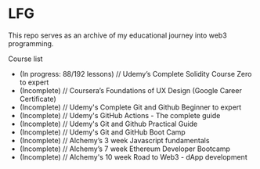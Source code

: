 # LFG

This repo serves as an archive of my educational journey into web3 programming. 

Course list 
- (In progress: 88/192 lessons) // Udemy’s Complete Solidity Course Zero to expert 
- (Incomplete) // Coursera’s Foundations of UX Design (Google Career Certificate)
- (Incomplete) // Udemy's Complete Git and Github Beginner to expert 
- (Incomplete) // Udemy's GitHub Actions - The complete guide 
- (Incomplete) // Udemy's Git and Github Practical Guide
- (Incomplete) // Udemy's Git and GitHub Boot Camp
- (Incomplete) // Alchemy’s 3 week Javascript fundamentals
- (Incomplete) // Alchemy’s 7 week Ethereum Developer Bootcamp 
- (Incomplete) // Alchemy's 10 week Road to Web3 - dApp development
